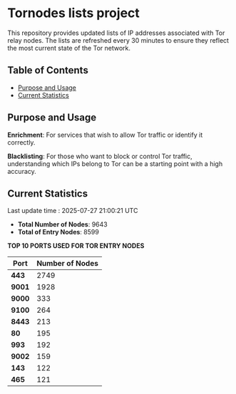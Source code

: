 # Tornodes lists project

This repository provides updated lists of IP addresses associated with Tor relay nodes. The lists are refreshed every 30 minutes to ensure they reflect the most current state of the Tor network.

## Table of Contents

- [Purpose and Usage](#purpose-and-usage)
- [Current Statistics](#current-statistics)


## Purpose and Usage

**Enrichment**: For services that wish to allow Tor traffic or identify it correctly.

**Blacklisting**: For those who want to block or control Tor traffic, understanding which IPs belong to Tor can be a starting point with a high accuracy.

## Current Statistics

Last update time : 2025-07-27 21:00:21 UTC

- **Total Number of Nodes**: 9643
- **Total of Entry Nodes**: 8599

**TOP 10 PORTS USED FOR TOR ENTRY NODES**

| **Port** | **Number of Nodes** |
|------|-----------------|
| **443**   | 2749  |
| **9001**   | 1928  |
| **9000**   | 333  |
| **9100**   | 264  |
| **8443**   | 213  |
| **80**   | 195  |
| **993**   | 192  |
| **9002**   | 159  |
| **143**   | 122  |
| **465**   | 121  |

